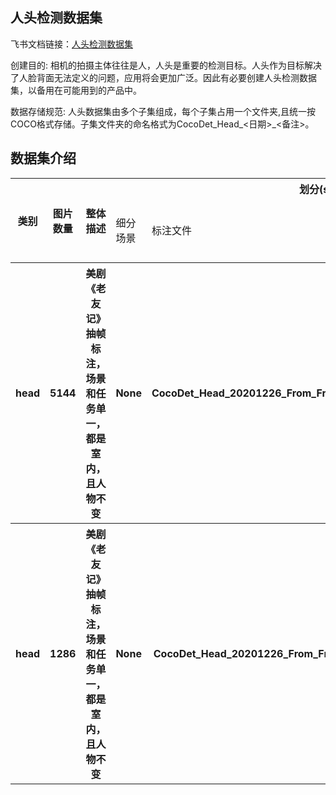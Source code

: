 
## 人头检测数据集
飞书文档链接：[人头检测数据集 ](https://arashivision.feishu.cn/wiki/wikcnRcL7fX8aC58UKWJrW6Idwd)  


创建目的: 相机的拍摄主体往往是人，人头是重要的检测目标。人头作为目标解决了人脸背面无法定义的问题，应用将会更加广泛。因此有必要创建人头检测数据集，以备用在可能用到的产品中。

数据存储规范: 人头数据集由多个子集组成，每个子集占用一个文件夹,且统一按COCO格式存储。子集文件夹的命名格式为CocoDet_Head_<日期>_<备注>。

## 数据集介绍

<table>
    <tr>
        <th rowspan="2"> 类别 </th> 
        <th rowspan="2"> 图片数量 </th> 
        <th rowspan="2"> 整体描述 </th> 
        <th colspan="5"> 划分(split) </th>  
    </tr>
    <tr> 
        <td> 细分场景 </td>
        <td> 标注文件 </td>
        <td> 图片数量 </td>
        <td> 检测框数量 </td>
        <td> 细分描述 </td>
    </tr>
    <tr> 
        <th> head  </th>  
        <th> 5144 </th> 
        <th> 美剧《老友记》抽帧标注，场景和任务单一，都是室内，且人物不变  </th> 
        <th> None </th> 
        <th> CocoDet_Head_20201226_From_FriendsMovie_train.json  </th>  
        <th> 5144 </th> 
        <th> 15077 </th> 
        <th> 训练样本   </th>   
    </tr>
    <tr> 
        <th> head </th>  
        <th> 1286 </th> 
        <th> 美剧《老友记》抽帧标注，场景和任务单一，都是室内，且人物不变 </th> 
        <th> None </th> 
        <th> CocoDet_Head_20201226_From_FriendsMovie_test.json </th>  
        <th> 1286 </th> 
        <th> 3655 </th> 
        <th> 测试样本 </th>   
    </tr>
</table>
